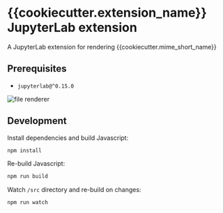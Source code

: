# {{cookiecutter.extension_name}} JupyterLab extension

A JupyterLab extension for rendering {{cookiecutter.mime_short_name}}

## Prerequisites

* `jupyterlab@^0.15.0`

![file renderer](http://g.recordit.co/cbf0xnQHKn.gif)

## Development

Install dependencies and build Javascript:

```bash
npm install
```

Re-build Javascript:

```bash
npm run build
```

Watch `/src` directory and re-build on changes:

```bash
npm run watch
```
